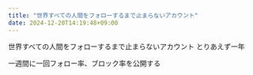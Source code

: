 ```yaml
---
title: "世界すべての人間をフォローするまで止まらないアカウント"
date: 2024-12-20T14:19:48+09:00
---
```

世界すべての人間をフォローするまで止まらないアカウント
とりあえず一年

一週間に一回フォロー率、ブロック率を公開する
